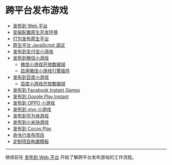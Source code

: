 # 跨平台发布游戏

- [发布到 Web 平台](publish-web.md)
- [安装配置原生开发环境](setup-native-development.md)
- [打包发布原生平台](publish-native.md)
- [原生平台 JavaScript 调试](debug-jsb.md)
- [发布到支付宝小游戏](publish-alipay-mini-games.md)
- [发布到微信小游戏](publish-wechatgame.md)
    - [微信小游戏开放数据域](publish-wechatgame-sub-domain.md)
    - [启用微信小游戏引擎插件](wechat-engine-plugin.md)
- [发布到百度小游戏](publish-baidugame.md)
    - [百度小游戏开放数据域](publish-baidugame-sub-domain.md)
- [发布到 Facebook Instant Games](publish-fb-instant-games.md)
- [发布到 Google Play Instant](publish-android-instant.md)
- [发布到 OPPO 小游戏](publish-oppo-instant-games.md)
- [发布到 vivo 小游戏](publish-vivo-instant-games.md)
- [发布到华为快游戏](publish-huawei-quick-games.md)
- [发布到小米快游戏](publish-xiaomi-quick-games.md)
- [发布到 Cocos Play](publish-cocosplay.md)
- [命令行发布项目](publish-in-command-line.md)
- [定制项目构建模板](custom-project-build-template.md)

<hr>

继续前往 [发布到 Web 平台](publish-web.md) 开始了解跨平台发布游戏的工作流程。
